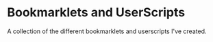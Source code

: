 # Bookmarklets and UserScripts
A collection of the different bookmarklets and userscripts I've created.
